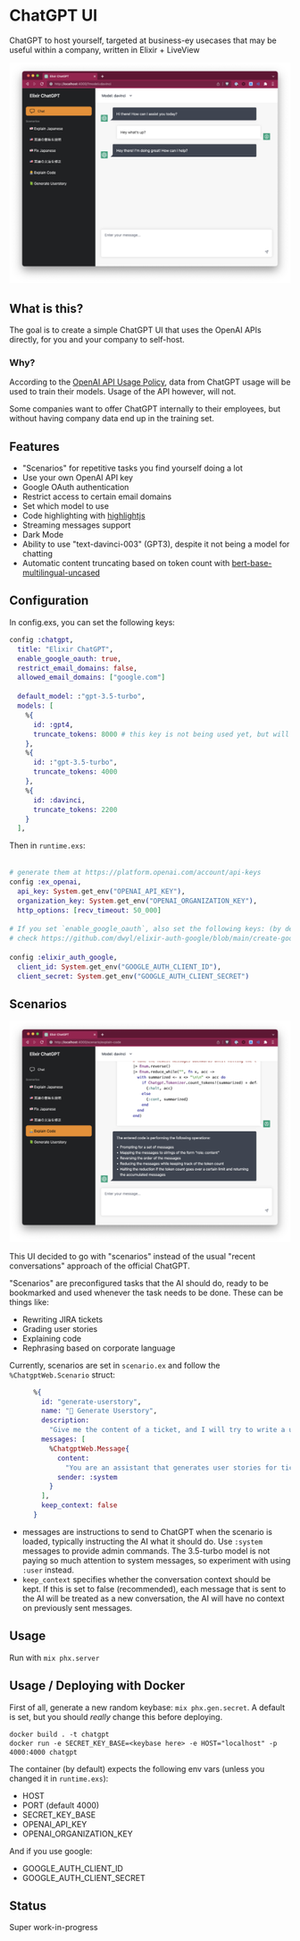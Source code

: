 # ChatGPT UI

ChatGPT to host yourself, targeted at business-ey usecases that may be useful within a company, written in Elixir + LiveView

![screenshot](screenshot.png)

## What is this?

The goal is to create a simple ChatGPT UI that uses the OpenAI APIs directly, for you and your company to self-host.

### Why?

According to the [OpenAI API Usage Policy](https://openai.com/policies/api-data-usage-policies), data from ChatGPT usage will be used to train their models. Usage of the API however, will not.

Some companies want to offer ChatGPT internally to their employees, but without having company data end up in the training set.

## Features

- "Scenarios" for repetitive tasks you find yourself doing a lot
- Use your own OpenAI API key
- Google OAuth authentication
- Restrict access to certain email domains
- Set which model to use
- Code highlighting with [highlightjs](https://highlightjs.org/)
- Streaming messages support
- Dark Mode
- Ability to use "text-davinci-003" (GPT3), despite it not being a model for chatting
- Automatic content truncating based on token count with [bert-base-multilingual-uncased](https://huggingface.co/bert-base-multilingual-uncased)

## Configuration

In config.exs, you can set the following keys:

```elixir
config :chatgpt,
  title: "Elixir ChatGPT",
  enable_google_oauth: true,
  restrict_email_domains: false,
  allowed_email_domains: ["google.com"]

  default_model: :"gpt-3.5-turbo",
  models: [
    %{
      id: :gpt4,
      truncate_tokens: 8000 # this key is not being used yet, but will be in a future version
    },
    %{
      id: :"gpt-3.5-turbo",
      truncate_tokens: 4000
    },
    %{
      id: :davinci,
      truncate_tokens: 2200
    }
  ],
```

Then in `runtime.exs`:

```elixir

# generate them at https://platform.openai.com/account/api-keys
config :ex_openai,
  api_key: System.get_env("OPENAI_API_KEY"),
  organization_key: System.get_env("OPENAI_ORGANIZATION_KEY"),
  http_options: [recv_timeout: 50_000]

# If you set `enable_google_oauth`, also set the following keys: (by default, uses the environment variables)
# check https://github.com/dwyl/elixir-auth-google/blob/main/create-google-app-guide.md on how to get these keys

config :elixir_auth_google,
  client_id: System.get_env("GOOGLE_AUTH_CLIENT_ID"),
  client_secret: System.get_env("GOOGLE_AUTH_CLIENT_SECRET")
```

## Scenarios

![scenario](scenario.png)

This UI decided to go with "scenarios" instead of the usual "recent conversations" approach of the official ChatGPT.

"Scenarios" are preconfigured tasks that the AI should do, ready to be bookmarked and used whenever the task needs to be done. These can be things like:

- Rewriting JIRA tickets
- Grading user stories
- Explaining code
- Rephrasing based on corporate language

Currently, scenarios are set in `scenario.ex` and follow the `%ChatgptWeb.Scenario` struct:

```elixir
      %{
        id: "generate-userstory",
        name: "📗 Generate Userstory",
        description:
          "Give me the content of a ticket, and I will try to write a user story for you!",
        messages: [
          %ChatgptWeb.Message{
            content:
              "You are an assistant that generates user stories for tickets. First, take the inputted text and give a summary if the entered text is a good userstory or not, with explanation why.\nThen, generate a proper user-story with the inputted text in the format of 'As a X, I want to Y, so that I can Z'.",
            sender: :system
          }
        ],
        keep_context: false
      }
```

- messages are instructions to send to ChatGPT when the scenario is loaded, typically instructing the AI what it should do. Use `:system` messages to provide admin commands. The 3.5-turbo model is not paying so much attention to system messages, so experiment with using `:user` instead.
- `keep_context` specifies whether the conversation context should be kept. If this is set to false (recommended), each message that is sent to the AI will be treated as a new conversation, the AI will have no context on previously sent messages.

## Usage

Run with `mix phx.server`

## Usage / Deploying with Docker

First of all, generate a new random keybase: `mix phx.gen.secret`. A default is set, but you should _really_ change this before deploying.

```
docker build . -t chatgpt
docker run -e SECRET_KEY_BASE=<keybase here> -e HOST="localhost" -p 4000:4000 chatgpt
```

The container (by default) expects the following env vars (unless you changed it in `runtime.exs`):

- HOST
- PORT (default 4000)
- SECRET_KEY_BASE
- OPENAI_API_KEY
- OPENAI_ORGANIZATION_KEY

And if you use google:

- GOOGLE_AUTH_CLIENT_ID
- GOOGLE_AUTH_CLIENT_SECRET

## Status

Super work-in-progress
